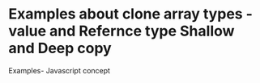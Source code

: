 # Examples about clone array types -value and Refernce type Shallow and Deep copy

Examples- Javascript concept
